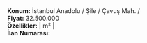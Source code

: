 ## 

**Konum:** İstanbul Anadolu / Şile / Çavuş Mah. /  
**Fiyat:** 32.500.000  
**Özellikler:**  |  m² |   
**İlan Numarası:** 
